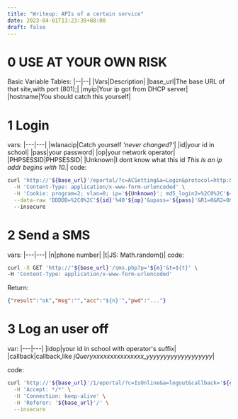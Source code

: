 ```yaml
---
title: "Writeup: APIs of a certain service"
date: 2023-04-01T13:23:39+08:00
draft: false
---
```


# 0 USE AT YOUR OWN RISK

Basic Variable Tables:
|--|--|
|Vars|Description|
|base_url|The base URL of that site,with port (801);|
|myip|Your ip got from DHCP server|
|hostname|You should catch this yourself|

# 1 Login
vars:
|---|---|
|wlanacip|Catch yourself *'never changed?'*|
|id|your id in school|
|pass|your password|
|op|your network operator|
|PHPSESSID|PHPSESSID|
|Unknown|I dont know what this id *This is an ip addr begins with 10.*|
code:
```bash
curl 'http://'${base_url}'/eportal/?c=ACSetting&a=Login&protocol=http:&hostname='${hostname}'&iTermType=1&wlanuserip='${myip}'&wlanacip='${wlanacip}'0&wlanacname=XL-BRAS-SR8806-X&mac=00-00-00-00-00-00&ip='${myip}'&enAdvert=0&queryACIP=0&loginMethod=1' \
  -H 'Content-Type: application/x-www-form-urlencoded' \
  -H 'Cookie: program=2; vlan=0; ip='${Unknown}'; md5_login2=%2C0%2C'${id}'@'${op}'%7C'${pass}'; ssid=null; areaID=null; PHPSESSID='${PHPSESSID}'' \
  --data-raw 'DDDDD=%2C0%2C'${id}'%40'${op}'&upass='${pass}'&R1=0&R2=0&R3=0&R6=0&para=00&0MKKey=123456&buttonClicked=&redirect_url=&err_flag=&username=&password=&user=&cmd=&Login=&v6ip=' 
  --insecure
```

# 2 Send a SMS
vars:
|---|---|
|n|phone number|
|t|JS: Math.random()|
code:
```bash
curl -X GET 'http://'${base_url}'/sms.php?p='${n}'&t=${t}' \ 
-H 'Content-Type: application/x-www-form-urlencoded'
```
Return:
```json
{"result":"ok","msg":"","acc":"${n}'","pwd":"..."}

```
# 3 Log an user off
var:
|---|---|
|idop|your id in school with operator's suffix|
|callback|callback,like *jQueryxxxxxxxxxxxxxxx_yyyyyyyyyyyyyyyyyyy*|

code:
```bash
curl 'http://'${base_url}'/1/eportal/?c=IsOnline&a=logout&callback='${callback}'&account='${idop}'&_=156467841534' \
  -H 'Accept: */*' \
  -H 'Connection: keep-alive' \
  -H 'Referer: '${base_url}'/' \
  --insecure
  ```